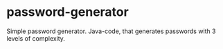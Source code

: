 # password-generator
Simple password generator.
Java-code, that generates passwords with 3 levels of complexity.
